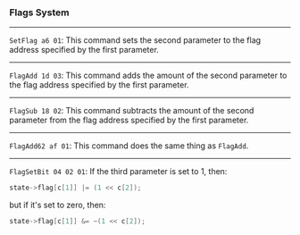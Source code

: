 ### Flags System

---

`SetFlag a6 01`: This command sets the second parameter to the flag address specified by the first parameter.

---

`FlagAdd 1d 03`: This command adds the amount of the second parameter to the flag address specified by the first parameter.

---

`FlagSub 18 02`: This command subtracts the amount of the second parameter from the flag address specified by the first parameter.

---

`FlagAdd62 af 01`: This command does the same thing as `FlagAdd`.

---

`FlagSetBit 04 02 01`: If the third parameter is set to 1, then:

```c
state->flag[c[1]] |= (1 << c[2]);
```

but if it's set to zero, then:

```c
state->flag[c[1]] &= ~(1 << c[2]);
```
